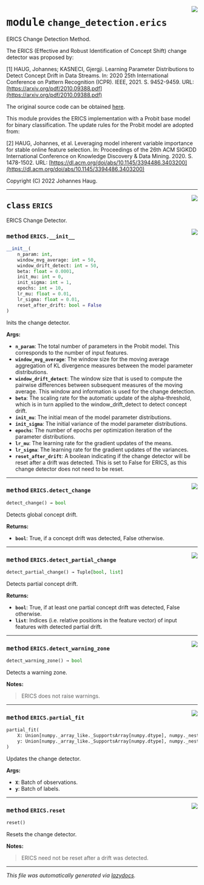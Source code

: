 <!-- markdownlint-disable -->

<a href="https://github.com/haugjo/float/tree/main/float/change_detection/erics.py#L0"><img align="right" style="float:right;" src="https://img.shields.io/badge/-source-cccccc?style=flat-square"></a>

# <kbd>module</kbd> `change_detection.erics`
ERICS Change Detection Method. 

The ERICS (Effective and Robust Identification of Concept Shift) change detector was proposed by: 

[1] HAUG, Johannes; KASNECI, Gjergji. Learning Parameter Distributions to Detect Concept Drift in Data Streams. In: 2020 25th International Conference on Pattern Recognition (ICPR). IEEE, 2021. S. 9452-9459. URL: [https://arxiv.org/pdf/2010.09388.pdf](https://arxiv.org/pdf/2010.09388.pdf)

The original source code can be obtained [here](https://github.com/haugjo/erics).

This module provides the ERICS implementation with a Probit base model for binary classification. The update rules for the Probit model are adopted from: 

[2] HAUG, Johannes, et al. Leveraging model inherent variable importance for stable online feature selection. In: Proceedings of the 26th ACM SIGKDD International Conference on Knowledge Discovery & Data Mining. 2020. S. 1478-1502. URL: [https://dl.acm.org/doi/abs/10.1145/3394486.3403200](https://dl.acm.org/doi/abs/10.1145/3394486.3403200)

Copyright (C) 2022 Johannes Haug. 



---

<a href="https://github.com/haugjo/float/tree/main/float/change_detection/erics.py#L27"><img align="right" style="float:right;" src="https://img.shields.io/badge/-source-cccccc?style=flat-square"></a>

## <kbd>class</kbd> `ERICS`
ERICS Change Detector. 

<a href="https://github.com/haugjo/float/tree/main/float/change_detection/erics.py#L29"><img align="right" style="float:right;" src="https://img.shields.io/badge/-source-cccccc?style=flat-square"></a>

### <kbd>method</kbd> `ERICS.__init__`

```python
__init__(
    n_param: int,
    window_mvg_average: int = 50,
    window_drift_detect: int = 50,
    beta: float = 0.0001,
    init_mu: int = 0,
    init_sigma: int = 1,
    epochs: int = 10,
    lr_mu: float = 0.01,
    lr_sigma: float = 0.01,
    reset_after_drift: bool = False
)
```

Inits the change detector. 



**Args:**

 - <b>`n_param`</b>:  The total number of parameters in the Probit model. This corresponds to the number of input features.  
 - <b>`window_mvg_average`</b>:  The window size for the moving average aggregation of KL divergence measures between the model parameter  distributions.  
 - <b>`window_drift_detect`</b>:  The window size that is used to compute the pairwise differences between subsequent measures of the  moving average. This window and information is used for the change detection.  
 - <b>`beta`</b>:  The scaling rate for the automatic update of the alpha-threshold, which is in turn applied to the  window_drift_detect to detect concept drift. 
 - <b>`init_mu`</b>:  The initial mean of the model parameter distributions. 
 - <b>`init_sigma`</b>:  The initial variance of the model parameter distributions. 
 - <b>`epochs`</b>:  The number of epochs per optimization iteration of the parameter distributions. 
 - <b>`lr_mu`</b>:  The learning rate for the gradient updates of the means. 
 - <b>`lr_sigma`</b>:  The learning rate for the gradient updates of the variances. 
 - <b>`reset_after_drift`</b>:  A boolean indicating if the change detector will be reset after a drift was detected. This is set to  False for ERICS, as this change detector does not need to be reset. 




---

<a href="https://github.com/haugjo/float/tree/main/float/change_detection/erics.py#L134"><img align="right" style="float:right;" src="https://img.shields.io/badge/-source-cccccc?style=flat-square"></a>

### <kbd>method</kbd> `ERICS.detect_change`

```python
detect_change() → bool
```

Detects global concept drift. 



**Returns:**
 
 - <b>`bool`</b>:  True, if a concept drift was detected, False otherwise. 

---

<a href="https://github.com/haugjo/float/tree/main/float/change_detection/erics.py#L142"><img align="right" style="float:right;" src="https://img.shields.io/badge/-source-cccccc?style=flat-square"></a>

### <kbd>method</kbd> `ERICS.detect_partial_change`

```python
detect_partial_change() → Tuple[bool, list]
```

Detects partial concept drift. 



**Returns:**
 
 - <b>`bool`</b>:  True, if at least one partial concept drift was detected, False otherwise. 
 - <b>`list`</b>:  Indices (i.e. relative positions in the feature vector) of input features with detected partial drift. 

---

<a href="https://github.com/haugjo/float/tree/main/float/change_detection/erics.py#L151"><img align="right" style="float:right;" src="https://img.shields.io/badge/-source-cccccc?style=flat-square"></a>

### <kbd>method</kbd> `ERICS.detect_warning_zone`

```python
detect_warning_zone() → bool
```

Detects a warning zone. 



**Notes:**

> ERICS does not raise warnings. 

---

<a href="https://github.com/haugjo/float/tree/main/float/change_detection/erics.py#L105"><img align="right" style="float:right;" src="https://img.shields.io/badge/-source-cccccc?style=flat-square"></a>

### <kbd>method</kbd> `ERICS.partial_fit`

```python
partial_fit(
    X: Union[numpy._array_like._SupportsArray[numpy.dtype], numpy._nested_sequence._NestedSequence[numpy._array_like._SupportsArray[numpy.dtype]], bool, int, float, complex, str, bytes, numpy._nested_sequence._NestedSequence[Union[bool, int, float, complex, str, bytes]]],
    y: Union[numpy._array_like._SupportsArray[numpy.dtype], numpy._nested_sequence._NestedSequence[numpy._array_like._SupportsArray[numpy.dtype]], bool, int, float, complex, str, bytes, numpy._nested_sequence._NestedSequence[Union[bool, int, float, complex, str, bytes]]]
)
```

Updates the change detector. 



**Args:**
 
 - <b>`X`</b>:  Batch of observations. 
 - <b>`y`</b>:  Batch of labels. 

---

<a href="https://github.com/haugjo/float/tree/main/float/change_detection/erics.py#L97"><img align="right" style="float:right;" src="https://img.shields.io/badge/-source-cccccc?style=flat-square"></a>

### <kbd>method</kbd> `ERICS.reset`

```python
reset()
```

Resets the change detector. 



**Notes:**

> ERICS need not be reset after a drift was detected. 




---

_This file was automatically generated via [lazydocs](https://github.com/ml-tooling/lazydocs)._
